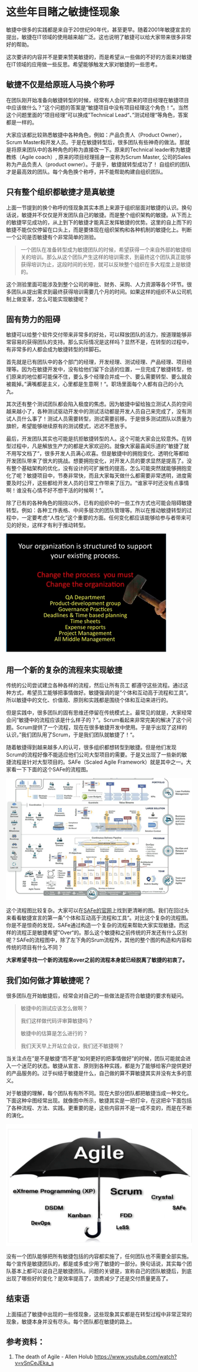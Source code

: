 # 这些年目睹之敏捷怪现象

敏捷中很多的实践都是来自于20世纪90年代，甚至更早。随着2001年敏捷宣言的提出，敏捷在IT领域的使用越来越广泛。这也说明了敏捷可以给大家带来很多非常好的帮助。

这次要讲的内容并不是要来赞美敏捷的，而是希望从一些做的不好的方面来对敏捷在IT领域的应用做一些反思。希望能够触发大家对敏捷的一些思考。

## **敏捷不仅是给原班人马换个称呼**

在团队刚开始准备向敏捷转型的时候，经常有人会问“原来的项目经理在敏捷项目中应该做什么？”这个问题的答案是“敏捷项目中没有项目经理这个角色！“。当然这个问题里面的“项目经理”可以换成”Technical Lead“、”测试经理“等角色，答案都是一样的。

大家应该都比较熟悉敏捷中各种角色，例如：产品负责人（Product Owner），Scrum Master和开发人员。于是在敏捷转型后，很多团队有些神奇的做法。那就是将原来团队中的各种角色的称为直接改一下。原来的Technical
leader称为敏捷教练（Agile coach）, 原来的项目经理摇身一变称为Scrum Master, 公司的Sales称为产品负责人（product owner）。于是乎，敏捷就转型成功了！
自组织的团队才是最高效的团队。每个角色换个称呼，并不能帮助构建自组织团队。

## **只有整个组织都敏捷才是真敏捷**

上面一节提到的换个称呼的怪现象其实本质上来源于组织层面对敏捷的认识。换句话说，敏捷并不仅仅是开发团队自己的敏捷。而是整个组织架构的敏捷。从下而上的敏捷罕见成功的，从上到下的敏捷才能真正发挥敏捷的优势。这里的自上而下的敏捷不能仅仅停留在口头上，而是要体现在组织架构和各种机制的敏捷化上。判断一个公司是否敏捷有个非常简单的测验。

> 一个团队在准备转型成为敏捷团队的时候，希望获得一个来自外部的敏捷相关的培训。那么从这个团队产生这样的培训需求，到最终这个团队真正能够获得培训为止，这段时间的长短，就可以反映整个组织在多大程度上是敏捷的。

这个测验里面可能涉及到整个公司的审批、财务、采购、人力资源等各个环节。很多团队从提出需求到最终获得培训需要几个月的时间。如果这样的组织不从公司机制上做变革，怎么可能实现敏捷呢？

## **固有势力的阻碍**

敏捷可以给整个软件交付带来非常多的好处，可以释放团队的活力，按道理能够非常容易的获得团队的支持。那么实际情况是这样吗？显然不是，在转型的过程中，有非常多的人都会成为敏捷转型的绊脚石。

首先就是已有团队中的各个部门的经理，开发经理、测试经理、产品经理、项目经理等。因为在敏捷开发中，没有给他们留下合适的位置，一旦完成了敏捷转型，他们原来的地位都可能保不住，要么多个经理合并成一个、要么需要转型、要么就会被裁掉。”满嘴都是主义，心里都是生意啊！“。职场里面每个人都有自己的小九九。

其次还有整个测试团队都会陷入极度的焦虑。因为敏捷中留给独立测试人员的空间越来越小了，各种测试驱动开发中的测试活动都是开发人员自己来完成了，没有测试人员什么事了！测试人员需要转型，测试需要前移。于是很多测试团队以质量为旗帜，希望能够继续原有的测试模式，迟迟不愿放手。

最后，开发团队其实也可能是抗拒敏捷转型的人。这个可能大家会比较意外。在转型过程中，凡是解放生产力的都是大家欢迎的。就像大家最喜闻乐道的”敏捷了就不用写文档了“，很多开发人员满心欢喜。但是敏捷中的拥抱变化、透明化等都给开发团队带来了很大的挑战。想要拥抱变化，对开发人员的要求显然是提高了。没有整个基础架构的优化，没有设计的可扩展性的提高，怎么可能突然就能够拥抱变化了呢？敏捷项目中，节奏非常快，而且大家每天做什么都需要非常透明，进度需要及时公开，这些都给开发人员的日常工作带来了压力。“谁家平时还没有点事情啊！谁没有心情不好不想干活的时候啊！”。

除了已有的各种角色的阻挠以外，已有的组织中的一些工作方式也可能会阻碍敏捷转型。例如：各种工作表格、中间多层次的团队管理等。所以在推动敏捷转型的过程中，一定要考虑“人性化”这个重要的方面。任何变化都应该能够给参与者带来可见的好处，这样才有利于推动转型。

![计算机生成了可选文字: Yourorganizationisstructuredtosupport yourexistingprocess. Changetheprocessyoumust Changetheorganization QADepartment Product-developmentgroup Governancepractices Deadlines&Timebasedplanning Timesheets Expensereports ProjectManagement AllMiddleManagement](./images/agilemu01.png)

## **用一个新的复杂的流程来实现敏捷**

传统的公司尝试建立各种各样的流程，然后让所有员工 都遵守这些流程。通过这种方式，希望员工能够把事情做好。敏捷强调的是”个体和互动高于流程和工具“。所以敏捷中的文化、价值观、原则和实践都是围绕个体和互动来进行的。

但是实践中，很多团队的固有思维还停留在传统模式上。最常见的就是，大家经常会问“敏捷中的流程应该是什么样子的？”。Scrum看起来非常完美的解决了这个问题。Scrum提供了一个流程，现在在很多敏捷开发中使用。于是乎出现了这样的认识，”我们团队用了Scrum，于是我们团队就敏捷了！“。

随着敏捷得到越来越多人的认可，很多组织都想转型到敏捷。但是他们发现Scrum的流程好像不能适应他们公司大型项目的需要。于是又出现了一些新的敏捷流程是针对大型项目的。SAFe（Scaled Agile Framework）就是其中之一。大家看一下下面的这个SAFe的流程图。

![1563951736637](./images/agilemu02.png)

这个流程图比较复杂。大家可以在[SAFe的官网](https://www.scaledagileframework.com/#)上找到更清晰的图。我们在回过头来看看敏捷宣言的第一条”个体和互动高于流程和工具“。对比这个复杂的流程图。你是不是惊奇的发现，SAFe通过构造一个复杂的流程来帮助大家实现敏捷。而这样的流程正是敏捷希望”Over“的。那么这个敏捷和之前传统的开发还有什么区别呢？SAFe的流程图中，除了左下角的Srum流程外，其他的整个图的构造和内容和传统的项目有什么不同？

**大家希望寻找一个新的流程来over之前的流程本身就已经脱离了敏捷的初衷了。**

## **我们如何做才算敏捷呢？**

很多团队在开始敏捷后，经常会对自己的一些做法是否符合敏捷的要求有疑问。

> 敏捷中的测试应该怎么做啊？
>
> 我们这样做代码评审算敏捷吗？
>
> 敏捷中的估算是怎么进行的？
>
> 我们天天早上开站立会议，我们还不敏捷啊？

当关注点在”是不是敏捷“而不是”如何更好的把事情做好”的时候，团队可能就会进入一个迷茫的状态。敏捷从宣言、原则到各种实践，都是为了能够给客户提供更好的产品服务的。过于纠结于敏捷是什么，自己做的算不算敏捷其实并没有太多的意义。

对于敏捷的理解，每个团队有有所不同。现在大部分团队都把敏捷当成一种文化。下面这种伞图经常出现。就像图中所示，敏捷其实是一把打伞，在这把伞下面包括了各种流程、方法、实践。更重要的是，这些内容并不是一成不变的，而是在不断的演化。

![1563954638696](./images/agilemu03.png)

没有一个团队能够把所有敏捷包括的内容都实施了，任何团队也不需要全部实施。每个宣传是敏捷团队的，都是或多或少用了敏捷的一部分。换句话说，其实每个团队基本上都可以说自己是敏捷团队。问题的关键是，宣称自己的团队敏捷后，到底出现了哪些好的变化？是效率提高了，浪费减少了还是交付质量更高了。

## 结束语
上面描述了敏捷中出现的一些怪现象，这些现象其实都是在转型过程中非常正常的现象，敏捷本身并没有尽头。每个团队都在敏捷的路上。



## 参考资料：

1. The death of Agile - Allen Holub https://www.youtube.com/watch?v=vSnCeJEka_s





